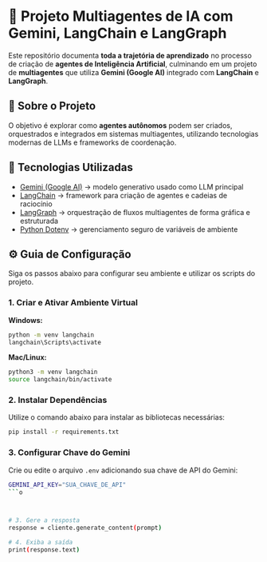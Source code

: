# 🤖 Projeto Multiagentes de IA com Gemini, LangChain e LangGraph  

Este repositório documenta **toda a trajetória de aprendizado** no processo de criação de **agentes de Inteligência Artificial**, culminando em um projeto de **multiagentes** que utiliza **Gemini (Google AI)** integrado com **LangChain** e **LangGraph**.  

## 🧠 Sobre o Projeto  
O objetivo é explorar como **agentes autônomos** podem ser criados, orquestrados e integrados em sistemas multiagentes, utilizando tecnologias modernas de LLMs e frameworks de coordenação.  

## 🔧 Tecnologias Utilizadas  
- [Gemini (Google AI)](https://ai.google.dev/) → modelo generativo usado como LLM principal  
- [LangChain](https://www.langchain.com/) → framework para criação de agentes e cadeias de raciocínio  
- [LangGraph](https://www.langchain.com/langgraph) → orquestração de fluxos multiagentes de forma gráfica e estruturada  
- [Python Dotenv](https://pypi.org/project/python-dotenv/) → gerenciamento seguro de variáveis de ambiente  

## ⚙️ Guia de Configuração

Siga os passos abaixo para configurar seu ambiente e utilizar os scripts do projeto.

### 1. Criar e Ativar Ambiente Virtual

**Windows:**
```bash
python -m venv langchain
langchain\Scripts\activate
```

**Mac/Linux:**
```bash
python3 -m venv langchain
source langchain/bin/activate
```

### 2. Instalar Dependências

Utilize o comando abaixo para instalar as bibliotecas necessárias:
```bash
pip install -r requirements.txt
```

### 3. Configurar Chave do Gemini

Crie ou edite o arquivo `.env` adicionando sua chave de API do Gemini:
```bash
GEMINI_API_KEY="SUA_CHAVE_DE_API"
```o  



# 3. Gere a resposta
response = cliente.generate_content(prompt)

# 4. Exiba a saída
print(response.text)




